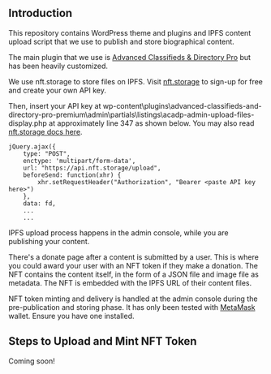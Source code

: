 ## Introduction

This repository contains WordPress theme and plugins and IPFS content upload script that we use to publish and store biographical content. 

The main plugin that we use is [Advanced Classifieds & Directory Pro](https://wordpress.org/plugins/advanced-classifieds-and-directory-pro/) but has been heavily customized.

We use nft.storage to store files on IPFS. Visit [nft.storage](https://nft.storage) to sign-up for free and create your own API key. 

Then, insert your API key at wp-content\plugins\advanced-classifieds-and-directory-pro-premium\admin\partials\listings\acadp-admin-upload-files-display.php at approximately line 347 as shown below. You may also read [nft.storage docs here](https://nft.storage/docs/).

	jQuery.ajax({
		type: "POST",
		enctype: 'multipart/form-data',
		url: "https://api.nft.storage/upload",
		beforeSend: function(xhr) {
			xhr.setRequestHeader("Authorization", "Bearer <paste API key here>")
		},
		data: fd,
		...
		...

IPFS upload process happens in the admin console, while you are publishing your content.

There's a donate page after a content is submitted by a user. This is where you could award your user with an NFT token if they make a donation. The NFT contains the content itself, in the form of a JSON file and image file as metadata. The NFT is embedded with the IPFS URL of their content files.

NFT token minting and delivery is handled at the admin console during the pre-publication and storing phase. It has only been tested with [MetaMask](https://metamask.io/) wallet. Ensure you have one installed.

## Steps to Upload and Mint NFT Token

Coming soon!
<!--
* Log in to the admin panel.
* Click on the **Advanced Classifieds & Directory Pro** menu and edit one of the listing content (custom post type).
* On the content edit page, MetaMask will pop-up asking you to connect. Go ahead and connect your wallet.
* Edit your content as usual and then click on **Upload to IPFS** to upload the content (JSON and image) to IPFS via nft.storage (ensure you already inserted your API key)
*  -->
